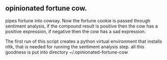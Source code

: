
## opinionated fortune cow.

pipes fortune into cowsay. Now the fortune cookie is passed through sentiment analysis, if the compound result is positive then the cow has a positive expression, if negative then the cow has a sad expression.

The first run of this script creates a python virtual environment that installs nltk, that is needed for running the sentiment analysis step.
all this goodness is put into directory ~/.opinionated-fortune-cow
